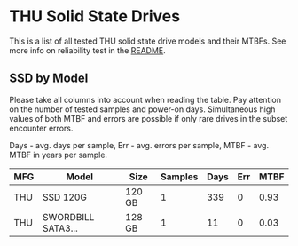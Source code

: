 THU Solid State Drives
======================

This is a list of all tested THU solid state drive models and their MTBFs. See
more info on reliability test in the [README](https://github.com/linuxhw/SMART).

SSD by Model
------------

Please take all columns into account when reading the table. Pay attention on the
number of tested samples and power-on days. Simultaneous high values of both MTBF
and errors are possible if only rare drives in the subset encounter errors.

Days - avg. days per sample,
Err  - avg. errors per sample,
MTBF - avg. MTBF in years per sample.

| MFG       | Model              | Size   | Samples | Days  | Err   | MTBF |
|-----------|--------------------|--------|---------|-------|-------|------|
| THU       | SSD 120G           | 120 GB | 1       | 339   | 0     | 0.93   |
| THU       | SWORDBILL SATA3... | 128 GB | 1       | 11    | 0     | 0.03   |
